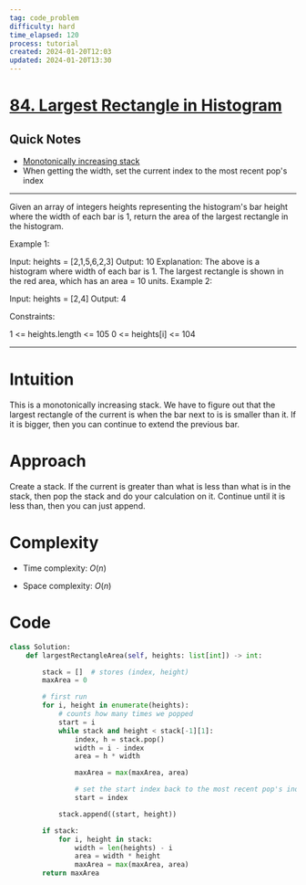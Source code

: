 ```yaml
---
tag: code_problem
difficulty: hard
time_elapsed: 120
process: tutorial
created: 2024-01-20T12:03
updated: 2024-01-20T13:30
---
```


# [84. Largest Rectangle in Histogram](https://leetcode.com/problems/largest-rectangle-in-histogram/)

## Quick Notes

- [Monotonically increasing stack](https://www.youtube.com/watch?v=VNbkzsnllsU)
- When getting the width, set the current index to the most recent pop's index

---

Given an array of integers heights representing the histogram's bar height where the width of each bar is 1, return the area of the largest rectangle in the histogram.
 

Example 1:


Input: heights = [2,1,5,6,2,3]
Output: 10
Explanation: The above is a histogram where width of each bar is 1.
The largest rectangle is shown in the red area, which has an area = 10 units.
Example 2:


Input: heights = [2,4]
Output: 4
 

Constraints:

1 <= heights.length <= 105
0 <= heights[i] <= 104

---

# Intuition
<!-- Describe your first thoughts on how to solve this problem. -->
This is a monotonically increasing stack. We have to figure out that the largest rectangle of the current is when the bar next to is is smaller than it. If it is bigger, then you can continue to extend the previous bar.

# Approach
<!-- Describe your approach to solving the problem. -->
Create a stack. If the current is greater than what is less than what is in the stack, then pop the stack and do your calculation on it. Continue until it is less than, then you can just append.


# Complexity
- Time complexity: $O(n)$

- Space complexity: $O(n)$

# Code
```python
class Solution:
    def largestRectangleArea(self, heights: list[int]) -> int:

        stack = []  # stores (index, height)
        maxArea = 0

        # first run
        for i, height in enumerate(heights):
            # counts how many times we popped
            start = i
            while stack and height < stack[-1][1]:
                index, h = stack.pop()
                width = i - index
                area = h * width

                maxArea = max(maxArea, area)

                # set the start index back to the most recent pop's index
                start = index

            stack.append((start, height))

        if stack:
            for i, height in stack:
                width = len(heights) - i
                area = width * height
                maxArea = max(maxArea, area)
        return maxArea

```
